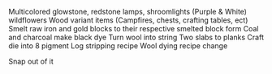 Multicolored glowstone, redstone lamps, shroomlights
(Purple & White) wildflowers
Wood variant items (Campfires, chests, crafting tables, ect)
Smelt raw iron and gold blocks to their respective smelted block form
Coal and charcoal make black dye
Turn wool into string
Two slabs to planks
Craft die into 8 pigment
Log stripping recipe
Wool dying recipe change

Snap out of it
